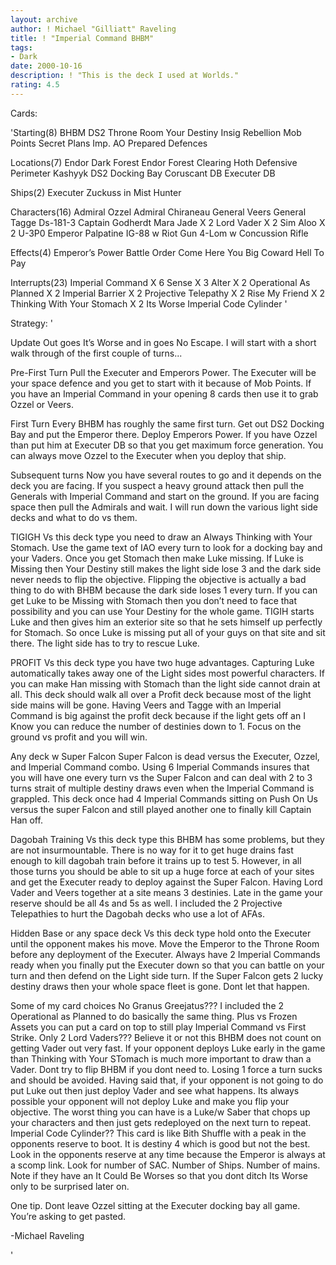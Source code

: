```yaml
---
layout: archive
author: ! Michael "Gilliatt" Raveling
title: ! "Imperial Command BHBM"
tags:
- Dark
date: 2000-10-16
description: ! "This is the deck I used at Worlds."
rating: 4.5
---
```

Cards: 

'Starting(8)
BHBM
DS2 Throne Room
Your Destiny
Insig Rebellion
Mob Points
Secret Plans
Imp. AO
Prepared Defences

Locations(7)
Endor Dark Forest
Endor Forest Clearing
Hoth Defensive Perimeter
Kashyyk
DS2 Docking Bay
Coruscant DB
Executer DB

Ships(2)
Executer
Zuckuss in Mist Hunter

Characters(16)
Admiral Ozzel
Admiral Chiraneau
General Veers
General Tagge
Ds-181-3
Captain Godherdt
Mara Jade X 2
Lord Vader X 2
Sim Aloo X 2
U-3P0
Emperor Palpatine
IG-88 w Riot Gun
4-Lom w Concussion Rifle

Effects(4)
Emperor’s Power
Battle Order
Come Here You Big Coward
Hell To Pay

Interrupts(23)
Imperial Command X 6
Sense X 3
Alter X 2
Operational As Planned X 2
Imperial Barrier X 2
Projective Telepathy X 2
Rise My Friend X 2
Thinking With Your Stomach X 2
Its Worse
Imperial Code Cylinder '

Strategy: '

Update Out goes It’s Worse and in goes No Escape.
I will start with a short walk through of the first couple of turns...

Pre-First Turn  Pull the Executer and Emperors Power.	The Executer will be your space defence and you get to start with it because of Mob Points.  If you have an Imperial Command in your opening 8 cards then use it to grab Ozzel or Veers.

First Turn Every BHBM has roughly the same first turn.  Get out DS2 Docking Bay and put the Emperor there.  Deploy Emperors Power.  If you have Ozzel than put him at Executer DB so that you get maximum force generation.  You can always move Ozzel to the Executer when you deploy that ship.

Subsequent turns  Now you have several routes to go and it depends on the deck you are facing.  If you suspect a heavy ground attack then pull the Generals with Imperial Command and start on the ground.  If you are facing space then pull the Admirals and wait.  I will run down the various light side decks and what to do vs them.

TIGIGH  Vs this deck type you need to draw an Always Thinking with Your Stomach.  Use the game text of IAO every turn to look for a docking bay and your Vaders.  Once you get Stomach then make Luke missing.  If Luke is Missing then Your Destiny still makes the light side lose 3 and the dark side never needs to flip the objective.  Flipping the objective is actually a bad thing to do with BHBM because the dark side loses 1 every turn.	If you can get Luke to be Missing with Stomach then you don’t need to face that
possibility and you can use Your Destiny for the whole game.  TIGIH starts Luke and then gives him an exterior site so that he sets himself up perfectly for Stomach.  So once Luke is missing put all of your guys on that site and sit there.  The light side has to try to rescue Luke.

PROFIT  Vs this deck type you have two huge advantages.  Capturing Luke automatically takes away one of the Light sides most powerful characters.  If you can make Han missing with Stomach than the light side cannot drain at all.  This deck should walk all over a Profit deck because most of the light side mains will be gone.	Having Veers and Tagge with an Imperial Command is big against the profit deck because if the light gets off an I Know you can reduce the number of destinies down to 1.  Focus on the ground vs profit and you will win.

Any deck w Super Falcon  Super Falcon is dead versus the Executer, Ozzel, and Imperial Command combo.	Using 6 Imperial Commands insures that you will have one every turn vs the Super Falcon and can deal with 2 to 3 turns strait of multiple destiny draws even when the Imperial Command is grappled.  This deck once had 4 Imperial Commands sitting on Push On Us versus the super Falcon and still played another one to finally kill Captain Han off.

Dagobah Training  Vs this deck type this BHBM has some problems, but they are not insurmountable.  There is no way for it to get huge drains fast enough to kill dagobah train before it trains up to test 5.	However, in all those turns you should be able to sit up a huge force at each of your sites and get the Executer ready to deploy against the Super Falcon.  Having Lord Vader and Veers together at a site means 3 destinies.  Late in the game your reserve should be all 4s and 5s as well.  I included the 2 Projective Telepathies to hurt the Dagobah decks who use a lot of AFAs.

Hidden Base or any space deck	Vs this deck type hold onto the Executer until the opponent makes his move.  Move the Emperor to the Throne Room before any deployment of the Executer.  Always have 2 Imperial Commands ready when you finally put the Executer down so that you can battle on your turn and then defend on the Light side turn.  If the Super Falcon gets 2 lucky destiny draws then your whole space fleet is gone.	Dont let that happen.

Some of my card choices
No Granus Greejatus???	I included the 2 Operational as Planned to do basically the same thing.  Plus vs Frozen Assets you can put a card on top to still play Imperial Command vs First Strike.
Only 2 Lord Vaders???  Believe it or not this BHBM does not count on getting Vader out very fast.  If your opponent deploys Luke early in the game than Thinking with Your STomach is much more important to draw than a Vader.  Dont try to flip BHBM if you dont need to. Losing 1 force a turn sucks and should be avoided.	Having said that, if your opponent is not going to do put Luke out then just deploy Vader and see what happens.  Its always possible your opponent will not deploy Luke and make you flip your objective.  The worst thing you can have is a Luke/w Saber that chops up your characters and then just gets
redeployed on the next turn to repeat.
Imperial Code Cylinder??  This card is like Bith Shuffle with a peak in the opponents reserve to boot.	It is destiny 4 which is good but not the best.  Look in the opponents reserve at any time because the Emperor is always at a scomp link.  Look for number of SAC.  Number of Ships.  Number of mains.	Note if they have an It Could Be Worses so that you dont ditch Its Worse
only to be surprised later on.

One tip.  Dont leave Ozzel sitting at the Executer docking bay all game.
You’re asking to get pasted.

-Michael Raveling


'
